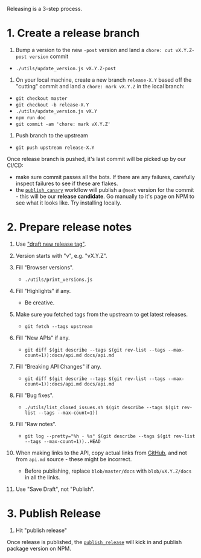 Releasing is a 3-step process.

# 1. Create a release branch

1. Bump a version to the new `-post` version and land a `chore: cut vX.Y.Z-post version` commit
  - `./utils/update_version.js vX.Y.Z-post`
1. On your local machine, create a new branch `release-X.Y` based off the "cutting" commit and land a `chore: mark vX.Y.Z` in the local branch:
  - `git checkout master`
  - `git checkout -b release-X.Y`
  - `./utils/update_version.js vX.Y`
  - `npm run doc`
  - `git commit -am 'chore: mark vX.Y.Z'`
1. Push branch to the upstream
  - `git push upstream release-X.Y`

Once release branch is pushed, it's last commit will be picked up by our CI/CD:
- make sure commit passes all the bots. If there are any failures, carefully inspect failures to see if these are flakes.
- the [`publish_canary`](../../.github/workflows/publish_canary.yml) workflow will publish a `@next` version for the commit - this will be our **release candidate**. Go manually to it's page on NPM   to see what it looks like. Try installing locally.

# 2. Prepare release notes

1. Use ["draft new release tag"](https://github.com/microsoft/playwright/releases/new).
1. Version starts with "v", e.g. "vX.Y.Z".
1. Fill "Browser versions".
    - `./utils/print_versions.js`
1. Fill "Highlights" if any.
    - Be creative.
1. Make sure you fetched tags from the upstream to get latest releases.
    - `git fetch --tags upstream`
1. Fill "New APIs" if any.
    - `git diff $(git describe --tags $(git rev-list --tags --max-count=1)):docs/api.md docs/api.md`
1. Fill "Breaking API Changes" if any.
    - `git diff $(git describe --tags $(git rev-list --tags --max-count=1)):docs/api.md docs/api.md`
1. Fill "Bug fixes".
    - `./utils/list_closed_issues.sh $(git describe --tags $(git rev-list --tags --max-count=1))`
1. Fill "Raw notes".
    - `git log --pretty="%h - %s" $(git describe --tags $(git rev-list --tags --max-count=1))..HEAD`

1. When making links to the API, copy actual links from [GitHub](https://github.com/microsoft/playwright/blob/master/docs/api.md), and not from `api.md` source - these might be incorrect.
    - Before publishing, replace `blob/master/docs` with `blob/vX.Y.Z/docs` in all the links.
1. Use "Save Draft", not "Publish".

# 3. Publish Release

1. Hit "publish release"

Once release is published, the [`publish_release`](../../.github/workflows/publish_release.yml) will kick in and publish package version on NPM.

